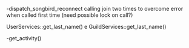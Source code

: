 -dispatch_songbird_reconnect calling join two times to overcome error when called first time (need possible lock on call?)

UserServices::get_last_name() e GuildServices::get_last_name()

-get_activity()